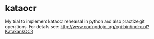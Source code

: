 # kataocr
My trial to implement kataocr rehearsal in python and also practize git operations. For details see: http://www.codingdojo.org/cgi-bin/index.pl?KataBankOCR
